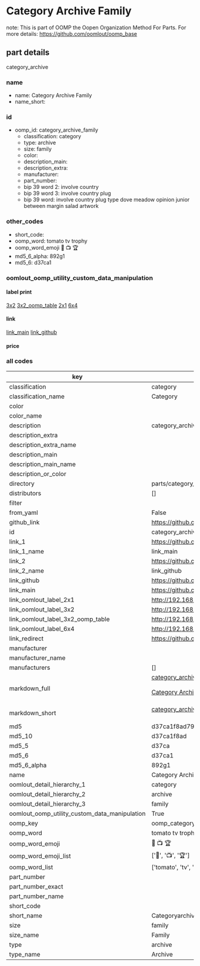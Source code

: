 # Category Archive Family  

note: This is part of OOMP the Oopen Organization Method For Parts. For more details: https://github.com/oomlout/oomp_base

##  part details
  



category_archive



### name
* name: Category Archive Family
* name_short: 
### id
* oomp_id: category_archive_family
  * classification: category
  * type: archive
  * size: family
  * color: 
  * description_main: 
  * description_extra: 
  * manufacturer: 
  * part_number: 
  * bip 39 word 2: involve country
  * bip 39 word 3: involve country plug
  * bip 39 word: involve country plug type dove meadow opinion junior between margin salad artwork

### other_codes
* short_code: 
* oomp_word: tomato tv trophy
* oomp_word_emoji :tomato: :tv: :trophy:
* md5_6_alpha: 892g1
* md5_6: d37ca1






### oomlout_oomp_utility_custom_data_manipulation
#### label print
[3x2](http://192.168.1.245:1112/?label=oomp%20892g1)
[3x2_oomp_table](http://192.168.1.108:1112/?label=oomp%20892g1)
[2x1](http://192.168.1.242:1112/?label=oomp%20892g1)
[6x4](http://192.168.1.55:1112/?label=oomp%20892g1)    

#### link

[link_main](https://github.com/oomlout/oomlout_oomp_version_1_messy/tree/main/parts/category_archive_family) [link_github](https://github.com/oomlout/oomlout_oomp_version_1_messy/tree/main/parts/category_archive_family)                             

#### price







### all codes 
| key | value |  
| --- | --- |  
| classification | category |  
| classification_name | Category |  
| color |  |  
| color_name |  |  
| description | category_archive |  
| description_extra |  |  
| description_extra_name |  |  
| description_main |  |  
| description_main_name |  |  
| description_or_color |   |  
| directory | parts/category_archive_family |  
| distributors | [] |  
| filter |  |  
| from_yaml | False |  
| github_link | https://github.com/oomlout/oomlout_oomp_part_src/tree/main/parts/category_archive_family |  
| id | category_archive_family |  
| link_1 | https://github.com/oomlout/oomlout_oomp_version_1_messy/tree/main/parts/category_archive_family |  
| link_1_name | link_main |  
| link_2 | https://github.com/oomlout/oomlout_oomp_version_1_messy/tree/main/parts/category_archive_family |  
| link_2_name | link_github |  
| link_github | https://github.com/oomlout/oomlout_oomp_version_1_messy/tree/main/parts/category_archive_family |  
| link_main | https://github.com/oomlout/oomlout_oomp_version_1_messy/tree/main/parts/category_archive_family |  
| link_oomlout_label_2x1 | http://192.168.1.242:1112/?label=oomp%20892g1 |  
| link_oomlout_label_3x2 | http://192.168.1.245:1112/?label=oomp%20892g1 |  
| link_oomlout_label_3x2_oomp_table | http://192.168.1.108:1112/?label=oomp%20892g1 |  
| link_oomlout_label_6x4 | http://192.168.1.55:1112/?label=oomp%20892g1 |  
| link_redirect | https://github.com/oomlout/oomlout_oomp_version_1_messy/tree/main/parts/category_archive_family |  
| manufacturer |  |  
| manufacturer_name |  |  
| manufacturers | [] |  
| markdown_full | [category_archive_family](none)<br>[](none)<br>[Category Archive Family](none)<br><br> |  
| markdown_short | [category_archive_family](none)<br><br> |  
| md5 | d37ca1f8ad79336e26a0eebd4d8c43b1 |  
| md5_10 | d37ca1f8ad |  
| md5_5 | d37ca |  
| md5_6 | d37ca1 |  
| md5_6_alpha | 892g1 |  
| name | Category Archive Family |  
| oomlout_detail_hierarchy_1 | category |  
| oomlout_detail_hierarchy_2 | archive |  
| oomlout_detail_hierarchy_3 | family |  
| oomlout_oomp_utility_custom_data_manipulation | True |  
| oomp_key | oomp_category_archive_family |  
| oomp_word | tomato tv trophy |  
| oomp_word_emoji | :tomato: :tv: :trophy: |  
| oomp_word_emoji_list | [':tomato:', ':tv:', ':trophy:'] |  
| oomp_word_list | ['tomato', 'tv', 'trophy'] |  
| part_number |  |  
| part_number_exact |  |  
| part_number_name |  |  
| short_code |  |  
| short_name | Categoryarchive |  
| size | family |  
| size_name | Family |  
| type | archive |  
| type_name | Archive |  
